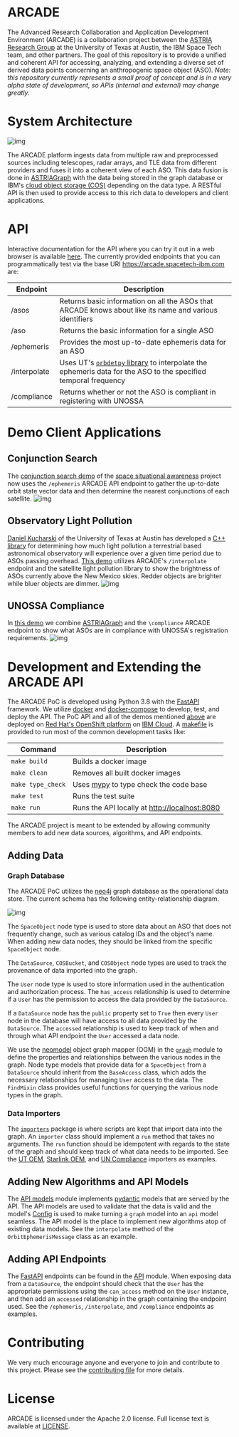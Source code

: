 # ARCADE

The Advanced Research Collaboration and Application Development Environment (ARCADE) is a collaboration project between the [ASTRIA Research Group](https://sites.utexas.edu/moriba/) at the University of Texas at Austin, the IBM Space Tech team, and other partners. The goal of this repository is to provide a unified and coherent API for accessing, analyzing, and extending a diverse set of derived data points concerning an anthropogenic space object (ASO). *Note: this repository currently represents a small proof of concept and is in a very alpha state of development, so APIs (internal and external) may change greatly.*


# System Architecture

![img](docs/arcade_arch.png)

The ARCADE platform ingests data from multiple raw and preprocessed sources including telescopes, radar arrays, and TLE data from different providers and fuses it into a coherent view of each ASO. This data fusion is done in [ASTRIAGraph](https://sites.utexas.edu/moriba/astriagraph/) with the data being stored in the graph database or IBM's [cloud object storage (COS)](https://www.ibm.com/products/cloud-object-storage) depending on the data type. A RESTful API is then used to provide access to this rich data to developers and client applications.


# API

Interactive documentation for the API where you can try it out in a web browser is available [here](https://arcade.spacetech-ibm.com/docs). The currently provided endpoints that you can programmatically test via the base URI <https://arcade.spacetech-ibm.com> are:

| Endpoint     | Description                                                                                                                                             |
|------------ |------------------------------------------------------------------------------------------------------------------------------------------------------- |
| /asos        | Returns basic information on all the ASOs that ARCADE knows about like its name and various identifiers                                                 |
| /aso         | Returns the basic information for a single ASO                                                                                                          |
| /ephemeris   | Provides the most up-to-date ephemeris data for an ASO                                                                                                  |
| /interpolate | Uses UT's [`orbdetpy` library](https://github.com/ut-astria/orbdetpy) to interpolate the ephemeris data for the ASO to the specified temporal frequency |
| /compliance  | Returns whether or not the ASO is compliant in registering with UNOSSA                                                                                  |


<a id="orga121535"></a>

# Demo Client Applications


## Conjunction Search

The [conjunction search demo](https://spaceorbits.net) of the [space situational awareness](https://github.com/ibm/spacetech-ssa) project now uses the `/ephemeris` ARCADE API endpoint to gather the up-to-date orbit state vector data and then determine the nearest conjunctions of each satellite. ![img](docs/conj.png)


## Observatory Light Pollution

[Daniel Kucharski](https://www.oden.utexas.edu/people/1610/) of the University of Texas at Austin has developed a [C++ library](https://github.com/danielkucharski/SatLightPollution) for determining how much light pollution a terrestrial based astronomical observatory will experience over a given time period due to ASOs passing overhead. [This demo](https://slp.spacetech-ibm.com) utilizes ARCADE's `/interpolate` endpoint and the satellite light pollution library to show the brightness of ASOs currently above the New Mexico skies. Redder objects are brighter while bluer objects are dimmer. ![img](docs/slp.png)


## UNOSSA Compliance

In [this demo](https://astriagraph.spacetech-ibm.com) we combine [ASTRIAGraph](http://astria.tacc.utexas.edu/AstriaGraph/) and the `\compliance` ARCADE endpoint to show what ASOs are in compliance with UNOSSA's registration requirements. ![img](docs/astriagraph.png)


# Development and Extending the ARCADE API

The ARCADE PoC is developed using Python 3.8 with the [FastAPI](https://fastapi.tiangolo.com) framework. We utilize [docker](https://www.docker.com) and [docker-compose](https://docs.docker.com/compose/) to develop, test, and deploy the API. The PoC API and all of the demos mentioned [above](#orga121535) are deployed on [Red Hat's OpenShift platform](https://www.openshift.com) on [IBM Cloud](https://www.ibm.com/cloud). A [makefile](Makefile) is provided to run most of the common development tasks like:

| Command           | Description                                                                     |
|----------------- |------------------------------------------------------------------------------- |
| `make build`      | Builds a docker image                                                           |
| `make clean`      | Removes all built docker images                                                 |
| `make type_check` | Uses [mypy](https://mypy.readthedocs.io/en/stable/) to type check the code base |
| `make test`       | Runs the test suite                                                             |
| `make run`        | Runs the API locally at <http://localhost:8080>                                 |

The ARCADE project is meant to be extended by allowing community members to add new data sources, algorithms, and API endpoints.


## Adding Data


### Graph Database

The ARCADE PoC utilizes the [neo4j](https://neo4j.com) graph database as the operational data store. The current schema has the following entity-relationship diagram.

![img](docs/arcade_graph2.png)

The `SpaceObject` node type is used to store data about an ASO that does not frequently change, such as various catalog IDs and the object's name. When adding new data nodes, they should be linked from the specific `SpaceObject` node.

The `DataSource`, `COSBucket`, and `COSObject` node types are used to track the provenance of data imported into the graph.

The `User` node type is used to store information used in the authentication and authorization process. The `has_access` relationship is used to determine if a `User` has the permission to access the data provided by the `DataSource`.

If a `DataSource` node has the `public` property set to `True` then every `User` node in the database will have access to all data provided by the `DataSource`. The `accessed` relationship is used to keep track of when and through what API endpoint the `User` accessed a data node.

We use the [neomodel](https://neomodel.readthedocs.io/en/latest/) object graph mapper (OGM) in the [`graph`](arcade/models/graph.py) module to define the properties and relationships between the various nodes in the graph. Node type models that provide data for a `SpaceObject` from a `DataSource` should inherit from the `BaseAccess` class, which adds the necessary relationships for managing `User` access to the data. The `FindMixin` class provides useful functions for querying the various node types in the graph.


### Data Importers

The [`importers`](arcade/importers/) package is where scripts are kept that import data into the graph. An `importer` class should implement a `run` method that takes no arguments. The `run` function should be idempotent with regards to the state of the graph and should keep track of what data needs to be imported. See the [UT OEM](arcade/importers/cos_oem/ut_oem.py), [Starlink OEM](arcade/importers/cos_oem/starlink_oem.py), and [UN Compliance](arcade/importers/un_compliance.py) importers as examples.


## Adding New Algorithms and API Models

The [API models](arcade/models/api.py) module implements [pydantic](https://pydantic-docs.helpmanual.io) models that are served by the API. The API models are used to validate that the data is valid and the model's [Config](https://pydantic-docs.helpmanual.io/usage/models/#orm-mode-aka-arbitrary-class-instances) is used to make turning a `graph` model into an `api` model seamless. The API model is the place to implement new algorithms atop of existing data models. See the `interpolate` method of the `OrbitEphemerisMessage` class as an example.


## Adding API Endpoints

The [FastAPI](https://fastapi.tiangolo.com) endpoints can be found in the [API](arcade/api.py) module. When exposing data from a `DataSource`, the endpoint should check that the `User` has the appropriate permissions using the `can_access` method on the `User` instance, and then add an `accessed` relationship in the graph containing the endpoint used. See the `/ephemeris`, `/interpolate`, and `/compliance` endpoints as examples.


# Contributing

We very much encourage anyone and everyone to join and contribute to this project. Please see the [contributing file](CONTRIBUTING.md) for more details.


# License

ARCADE is licensed under the Apache 2.0 license. Full license text is available at [LICENSE](file:///Users/colin/projects/arcade/LICENSE).
